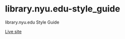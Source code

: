 # library.nyu.edu-style_guide
library.nyu.edu Style Guide

[Live site](//nyulibraries.github.io/library.nyu.edu-style_guide/)
